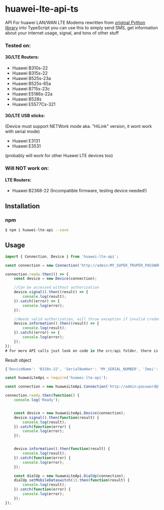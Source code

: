 # huawei-lte-api-ts
API For huawei LAN/WAN LTE Modems rewritten from [original Python library](https://github.com/Salamek/huawei-lte-api) into TypeScript
you can use this to simply send SMS, get information about your internet usage, signal, and tons of other stuff

### Tested on:
#### 3G/LTE Routers:
* Huawei B310s-22
* Huawei B315s-22
* Huawei B525s-23a
* Huawei B525s-65a
* Huawei B715s-23c
* Huawei E5186s-22a
* Huawei B528s
* Huawei E5577Cs-321

#### 3G/LTE USB sticks:
(Device must support NETWork mode aka. "HiLink" version, it wont work with serial mode)
* Huawei E3131
* Huawei E3531


(probably will work for other Huawei LTE devices too)

### Will NOT work on:
#### LTE Routers:
* Huawei B2368-22 (Incompatible firmware, testing device needed!)

## Installation

### npm
```bash
$ npm i huawei-lte-api --save
```

## Usage

```typescript
import { Connection, Device } from 'huawei-lte-api';

const connection = new Connection('http://admin:MY_SUPER_TRUPER_PASSWORD@192.168.8.1/');

connection.ready.then(() => {
    const device = new Device(connection);

    //Can be accessed without authorization
    device.signal().then((result) => {
        console.log(result);
    }).catch((error) => {
        console.log(error);
    });

    //Needs valid authorization, will throw exception if invalid credentials are passed in URL
    device.information().then((result) => {
        console.log(result);
    }).catch((error) => {
        console.log(error);
    });
});
# For more API calls just look on code in the src/api folder, there is no separate DOC yet

```
Result object
```javascript
{'DeviceName': 'B310s-22', 'SerialNumber': 'MY_SERIAL_NUMBER', 'Imei': 'MY_IMEI', 'Imsi': 'MY_IMSI', 'Iccid': 'MY_ICCID', 'Msisdn': None, 'HardwareVersion': 'WL1B310FM03', 'SoftwareVersion': '21.311.06.03.55', 'WebUIVersion': '17.100.09.00.03', 'MacAddress1': 'EHM:MY:MAC', 'MacAddress2': None, 'ProductFamily': 'LTE', 'Classify': 'cpe', 'supportmode': None, 'workmode': 'LTE'}
```

```javascript
const huaweiLteApi = require('huawei-lte-api');

const connection = new huaweiLteApi.Connection('http://admin:password@192.168.8.1/');

connection.ready.then(function() {
    console.log('Ready');


    const device = new huaweiLteApi.Device(connection);
    device.signal().then(function(result) {
        console.log(result);
    }).catch(function(error) {
        console.log(error);
    });


    device.information().then(function(result) {
        console.log(result);
    }).catch(function(error) {
        console.log(error);
    });

    const dialUp = new huaweiLteApi.DialUp(connection);
    dialUp.setMobileDataswitch(1).then(function(result) {
        console.log(result);
    }).catch(function(error) {
        console.log(error);
    });
});
```

